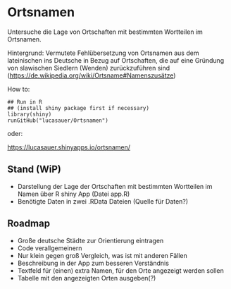 # Ortsnamen

Untersuche die Lage von Ortschaften mit bestimmten Wortteilen im Ortsnamen.

Hintergrund: Vermutete Fehlübersetzung von Ortsnamen aus dem lateinischen ins 
Deutsche in Bezug auf Ortschaften, die auf eine Gründung von slawischen Siedlern
(Wenden) zurückzuführen sind (https://de.wikipedia.org/wiki/Ortsname#Namenszusätze)

How to:
```
## Run in R 
## (install shiny package first if necessary)
library(shiny)
runGitHub("lucasauer/Ortsnamen")
```
oder:

https://lucasauer.shinyapps.io/ortsnamen/


## Stand (WiP)

* Darstellung der Lage der Ortschaften mit bestimmten Wortteilen im Namen über R shiny App (Datei app.R)
* Benötigte Daten in zwei .RData Dateien (Quelle für Daten?)


## Roadmap

* Große deutsche Städte zur Orientierung eintragen
* Code verallgemeinern
* Nur klein gegen groß Vergleich, was ist mit anderen Fällen
* Beschreibung in der App zum besseren Verständnis
* Textfeld für (einen) extra Namen, für den Orte angezeigt werden sollen
* Tabelle mit den angezeigten Orten ausgeben(?)
